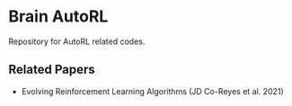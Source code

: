 # Brain AutoRL

Repository for AutoRL related codes.

## Related Papers

* Evolving Reinforcement Learning Algorithms (JD Co-Reyes et al. 2021)

